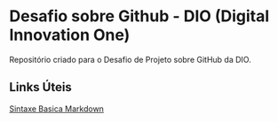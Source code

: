 # Desafio sobre Github - DIO (Digital Innovation One)
Repositório criado para o Desafio de Projeto sobre GitHub da DIO.

## Links Úteis
[Sintaxe Basica Markdown](https://www.markdownguide.org/basic-syntax/)
